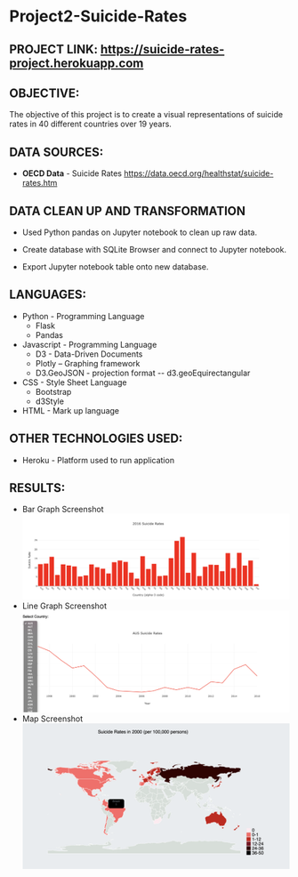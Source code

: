 # Project2-Suicide-Rates

## PROJECT LINK: https://suicide-rates-project.herokuapp.com

## OBJECTIVE:

The objective of this project is to create a visual representations of suicide rates in 40 different countries over 19 years. 

## DATA SOURCES:

- **OECD Data** - Suicide Rates https://data.oecd.org/healthstat/suicide-rates.htm

## DATA CLEAN UP AND TRANSFORMATION

- Used Python pandas on Jupyter notebook to clean up raw data.

- Create database with SQLite Browser and connect to Jupyter notebook.

- Export Jupyter notebook table onto new database.

## LANGUAGES:
- Python - Programming Language
  - Flask
  - Pandas 
- Javascript - Programming Language
  - D3 - Data-Driven Documents
  - Plotly – Graphing framework
  - D3.GeoJSON - projection format
    -- d3.geoEquirectangular
- CSS - Style Sheet Language
  - Bootstrap
  - d3Style
- HTML - Mark up language 

## OTHER TECHNOLOGIES USED:
- Heroku - Platform used to run application 

## RESULTS:
* Bar Graph Screenshot
![Bar Graph Screenshot](https://github.com/Beatriz3692/Project2-Suicide-Rates/blob/master/Presentation/bar_graph.png "Bar Graph Screenshot")
* Line Graph Screenshot
![Line Graph Screenshot](https://github.com/Beatriz3692/Project2-Suicide-Rates/blob/master/Presentation/line_graph.png "Line Graph Screenshot")
* Map Screenshot
![Map Screenshot](https://github.com/Beatriz3692/Project2-Suicide-Rates/blob/master/Presentation/map.png "Map Screenshot")
